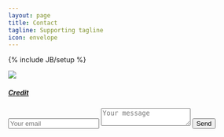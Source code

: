 ```yaml
---
layout: page
title: Contact
tagline: Supporting tagline
icon: envelope
---
```

{% include JB/setup %}

<a href="https://www.flickr.com/photos/cokeclsc/5581472598" title="View photo on Flickr" target="_blank"><img src="https://c2.staticflickr.com/6/5293/5581472598_2667155ac9_b.jpg"></a><br />
<h5><a href="https://www.flickr.com/people/cokeclsc/" title="View user on Flickr" target="_blank">Credit</a></h5>

<form method="POST" action="http://formspree.io/martinuspostma@gmail.com" style="max-width:95%">
  <input type="email" name="email" placeholder="Your email">
  <input type="text" name="_gotcha" style="display:none" />
  <textarea name="message" placeholder="Your message"></textarea>
  <button type="submit">Send</button>
</form>
